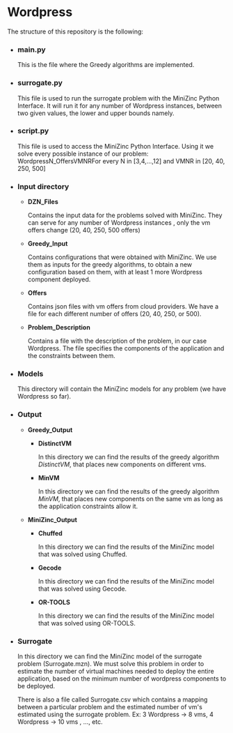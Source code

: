 # Wordpress
The structure of this repository is the following:

 - ### **main.py**
   
   This is the file where the Greedy algorithms are implemented. 
 
 - ### **surrogate.py**

   This file is used to run the surrogate problem with the MiniZinc Python Interface. It will run it for any number of Wordpress instances, between two given values, the lower and upper bounds namely. 
   
 - ### **script.py**
 
   This file is used to access the MiniZinc Python Interface. Using it we solve every possible instance of our problem: WordpressN_OffersVMNRFor every N in [3,4,...,12] and VMNR in [20, 40, 250, 500]
   
 - ### **Input directory**
    - **DZN_Files**
    
      Contains the input data for the problems solved with MiniZinc. They can serve for any number of Wordpress instances , only the vm offers change (20, 40, 250, 500 offers)
 
    - **Greedy_Input**

      Contains configurations that were obtained with MiniZinc. We use them as inputs for the greedy algorithms, to obtain a new configuration based on them, with at least 1 more Wordpress component deployed.
      
    - **Offers**
    
      Contains json files with vm offers from cloud providers. We have a file for each different number of offers (20, 40, 250, or 500). 
      
    - **Problem_Description**
    
      Contains a file with the description of the problem, in our case Wordpress. The file specifies the components of the application and the constraints between them. 
      
  - ### **Models**
  
    This directory will contain the MiniZinc models for any problem (we have Wordpress so far).
    
  - ### **Output**
  
    - **Greedy_Output**
      - **DistinctVM**
      
        In this directory we can find the results of the greedy algorithm *DistinctVM*, that places new components on different vms.
      - **MinVM**
    
        In this directory we can find the results of the greedy algorithm *MinVM*, that places new components on the same vm as long as the application constraints allow it.
    - **MiniZinc_Output**
      - **Chuffed**
      
        In this directory we can find the results of the MiniZinc model that was solved using Chuffed.
      - **Gecode**
      
        In this directory we can find the results of the MiniZinc model that was solved using Gecode.
      - **OR-TOOLS**
      
        In this directory we can find the results of the MiniZinc model that was solved using OR-TOOLS.
  - ### **Surrogate**
    
    In this directory we can find the MiniZinc model of the surrogate problem (Surrogate.mzn). We must solve this problem in order to estimate the number of virtual machines needed to deploy the entire application, based on the minimum number of wordpress components to be deployed. 
    
    There is also a file called Surrogate.csv which contains a mapping between a particular problem and the estimated number of vm's estimated using the surrogate problem. Ex: 3 Wordpress -> 8 vms, 4 Wordpress -> 10 vms , ..., etc.
